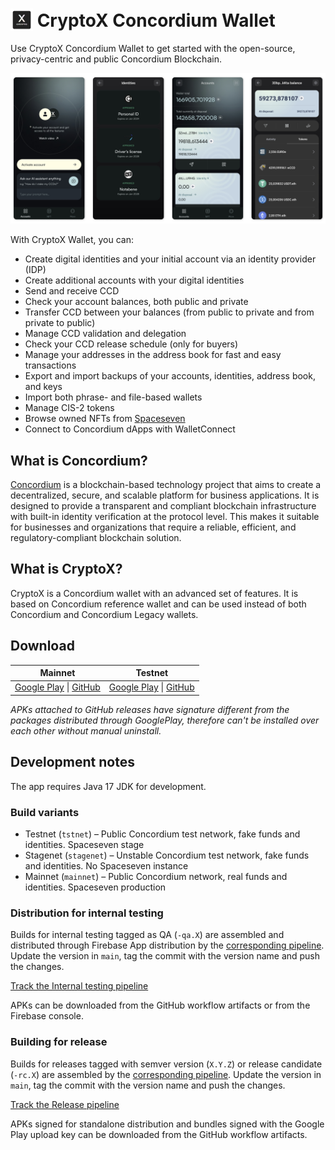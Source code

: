 # <img src="app/src/main/res/mipmap-hdpi/ic_launcher.png" alt="Icon" style="vertical-align: bottom; height: 36px;"/>  CryptoX Concordium Wallet

Use CryptoX Concordium Wallet to get started with the open-source, privacy-centric and public Concordium Blockchain. 

![Screenshots](screens.png)

With CryptoX Wallet, you can:
- Create digital identities and your initial account via an identity provider (IDP)
- Create additional accounts with your digital identities
- Send and receive CCD
- Check your account balances, both public and private
- Transfer CCD between your balances (from public to private and from private to public)
- Manage CCD validation and delegation
- Check your CCD release schedule (only for buyers)
- Manage your addresses in the address book for fast and easy transactions
- Export and import backups of your accounts, identities, address book, and keys
- Import both phrase- and file-based wallets
- Manage CIS-2 tokens
- Browse owned NFTs from [Spaceseven](https://spaceseven.com/marketplace)
- Connect to Concordium dApps with WalletConnect

## What is Concordium?
[Concordium](https://www.concordium.com/) is a blockchain-based technology project 
that aims to create a decentralized, secure, and scalable platform for business applications. 
It is designed to provide a transparent and compliant blockchain infrastructure with 
built-in identity verification at the protocol level. This makes it suitable for businesses 
and organizations that require a reliable, efficient, and regulatory-compliant blockchain solution.

## What is CryptoX?
CryptoX is a Concordium wallet with an advanced set of features. 
It is based on Concordium reference wallet and can be used instead of both Concordium and Concordium Legacy wallets.

## Download
| Mainnet| Testnet|
|:------:|:------:|
|[Google Play](https://play.google.com/store/apps/details?id=com.pioneeringtechventures.wallet&hl=en) &#124; [GitHub](https://github.com/Concordium/cryptox-android/releases/latest)|[Google Play](https://play.google.com/store/apps/details?id=com.pioneeringtechventures.wallet.testnet&hl=en) &#124; [GitHub](https://github.com/Concordium/cryptox-android/releases/latest)|

*APKs attached to GitHub releases have signature different from the packages distributed through GooglePlay, therefore can't be installed over each other without manual uninstall.*

## Development notes

The app requires Java 17 JDK for development.

### Build variants
- Testnet (`tstnet`) – Public Concordium test network, fake funds and identities. Spaceseven stage
- Stagenet (`stagenet`) – Unstable Concordium test network, fake funds and identities.
No Spaceseven instance
- Mainnet (`mainnet`) – Public Concordium network, real funds and identities. Spaceseven production

### Distribution for internal testing
Builds for internal testing tagged as QA (`-qa.X`) are assembled and distributed through Firebase App distribution by the [corresponding pipeline](.github/workflows/firebase_internal_testing.yml).
Update the version in `main`, tag the commit with the version name and push the changes.

[Track the Internal testing pipeline](https://github.com/Concordium/cryptox-android/deployments/Internal%20testing)

APKs can be downloaded from the GitHub workflow artifacts or from the Firebase console.

### Building for release
Builds for releases tagged with semver version (`X.Y.Z`) or release candidate (`-rc.X`) 
are assembled by the [corresponding pipeline](.github/workflows/release_build.yml). 
Update the version in `main`, tag the commit with the version name and push the changes.

[Track the Release pipeline](https://github.com/Concordium/cryptox-android/deployments/Releases)

APKs signed for standalone distribution and bundles signed with the Google Play upload key 
can be downloaded from the GitHub workflow artifacts.
